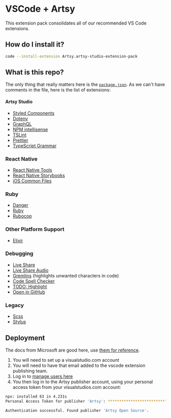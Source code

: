 # VSCode + Artsy

This extension pack consolidates all of our recommended VS Code extensions.

## How do I install it?

```sh
code --install-extension Artsy.artsy-studio-extension-pack
```

## What is this repo?

The only thing that really matters here is the [`package.json`](/package.json). As we can't have comments in the file, here is the list of extensions:

#### Artsy Studio

- [Styled Components](https://marketplace.visualstudio.com/items?itemName=jpoissonnier.vscode-styled-components)
- [Dotenv](https://github.com/mikestead/vscode-dotenv)
- [GraphQL](https://github.com/prisma/vscode-graphql)
- [NPM intellisense](https://marketplace.visualstudio.com/items?itemName=christian-kohler.npm-intellisense)
- [TSLint](https://marketplace.visualstudio.com/items?itemName=eg2.tslint)
- [Prettier](https://marketplace.visualstudio.com/items?itemName=esbenp.prettier-vscode)
- [TypeScript Grammar](https://marketplace.visualstudio.com/items?itemName=ms-vscode.typescript-javascript-grammar)

### React Native

- [React Native Tools](https://marketplace.visualstudio.com/items?itemName=vsmobile.vscode-react-native)
- [React Native Storybooks](https://marketplace.visualstudio.com/items?itemName=Orta.vscode-react-native-storybooks)
- [iOS Common Files](https://marketplace.visualstudio.com/items?itemName=Orta.vscode-ios-common-files)

### Ruby 

- [Danger](https://marketplace.visualstudio.com/items?itemName=Orta.vscode-danger)
- [Ruby](https://marketplace.visualstudio.com/items?itemName=rebornix.Ruby)
- [Rubocop](https://marketplace.visualstudio.com/items?itemName=misogi.ruby-rubocop)

### Other Platform Support

- [Elixir](https://marketplace.visualstudio.com/items?itemName=mjmcloug.vscode-elixir)

### Debugging

- [Live Share](https://marketplace.visualstudio.com/items?itemName=MS-vsliveshare.vsliveshare)
- [Live Share Audio](https://marketplace.visualstudio.com/items?itemName=MS-vsliveshare.vsliveshare-audio)
- [Gremlins](https://github.com/nhoizey/vscode-gremlins) (highlights unwanted characters in code)
- [Code Spell Checker](https://github.com/Jason-Rev/vscode-spell-checker)
- [TODO: Highlight](https://marketplace.visualstudio.com/items?itemName=wayou.vscode-todo-highlight)
- [Open in GitHub](https://marketplace.visualstudio.com/items?itemName=ziyasal.vscode-open-in-github)


### Legacy

- [Scss](https://marketplace.visualstudio.com/items?itemName=robinbentley.sass-indented)
- [Stylus](https://marketplace.visualstudio.com/items?itemName=sysoev.language-stylus)


## Deployment

The docs from Microsoft are good here, use [them for reference](https://code.visualstudio.com/docs/extensions/publish-extension#_login-to-a-publisher).

1. You will need to set up a visualstudio.com account
1. You will need to have that email added to the vscode extension publishing team.
  1. Log in to [manage users here](https://marketplace.visualstudio.com/manage/publishers/artsy)
1. You then log in to the Artsy publisher account, using your personal access token from your visualstudios.com account:
  ```sh $ npx vsce login Artsy
  npx: installed 63 in 4.231s
  Personal Access Token for publisher 'Artsy': ****************************************************

  Authentication successful. Found publisher 'Artsy Open Source'.
  ```

